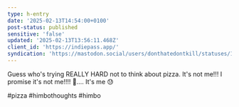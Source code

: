 ```yaml
---
type: h-entry
date: '2025-02-13T14:54:00+0100'
post-status: published
sensitive: 'false'
updated: '2025-02-13T13:56:11.468Z'
client_id: 'https://indiepass.app/'
syndication: 'https://mastodon.social/users/donthatedontkill/statuses/113996920116649788'
---
```

Guess who's trying REALLY HARD not to think about pizza. It's not me!!! I promise it's not me!!!! 🥴.... It's me 😓

#pizza #himbothoughts #himbo
